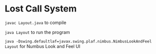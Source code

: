 # Lost Call System

`javac Layout.java` to compile

`java Layout` to run the program

`java -Dswing.defaultlaf=javax.swing.plaf.nimbus.NimbusLookAndFeel Layout` for Numbus Look and Feel UI
